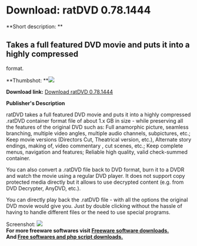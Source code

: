 # Download: ratDVD 0.78.1444

**Short description: **

## Takes a full featured DVD movie and puts it into a highly compressed
format.

  
**Thumbshot: **![](http://www.freewarefiles.com/screenshot/ratdvd_md.gif)   
  
**Download link:** [Download ratDVD 0.78.1444](http://freesoftwares.boysofts.com/RatDVD_program_14151.html)  
  

**Publisher's Description**  
  

ratDVD takes a full featured DVD movie and puts it into a highly compressed
.ratDVD container format file of about 1.x GB in size - while preserving all
the features of the original DVD such as: Full anamorphic picture, seamless
branching, multiple video angles, multiple audio channels, subpictures, etc.;
Keep movie versions (Directors Cut, Theatrical version, etc.), Alternate story
endings, making of, video commentary , cut scenes, etc.; Keep complete menus,
navigation and features; Reliable high quality, valid check-summed container.

You can also convert a .ratDVD file back to DVD format, burn it to a DVDR and
watch the movie using a regular DVD player. It does not support copy protected
media directly but it allows to use decrypted content (e.g. from DVD
Decrypter, AnyDVD, etc.).

You can directly play back the .ratDVD file - with all the options the
original DVD movie would give you. Just by double clicking without the hassle
of having to handle different files or the need to use special programs.

  
  
Screenshot: ![](http://www.freewarefiles.com/screenshot/ratdvd.gif)  
**For more freeware softwares visit [Freeware software downloads.](http://freesoftwares.boysofts.com/)**   
**And [Free softwares and php script downloads.](http://www.boysofts.com/)**

